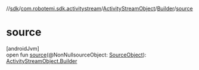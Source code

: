 //[sdk](../../../../index.md)/[com.robotemi.sdk.activitystream](../../index.md)/[ActivityStreamObject](../index.md)/[Builder](index.md)/[source](source.md)

# source

[androidJvm]\
open fun [source](source.md)(@NonNullsourceObject: [SourceObject](../../../com.robotemi.sdk/-source-object/index.md)): [ActivityStreamObject.Builder](index.md)
